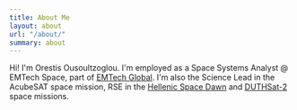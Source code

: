 ```yaml
---
title: About Me
layout: about
url: "/about/"
summary: about
---
```


Hi! I'm Orestis Ousoultzoglou. I'm employed as a Space Systems Analyst @ EMTech Space, part of [EMTech Global](https://emtech.global/). I'm also the Science Lead in the AcubeSAT space mission, RSE in the [Hellenic Space Dawn](https://emtech.global/hsd-historic/) and [DUTHSat-2](https://www.esa.int/Applications/Connectivity_and_Secure_Communications/ESA_backs_Greek_firms_and_universities_CubeSats) space missions.
